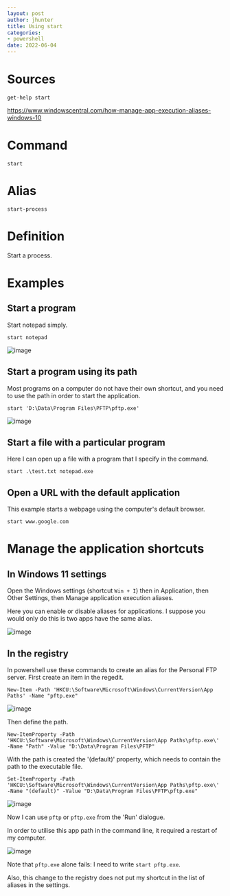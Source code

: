 ```yaml
---
layout: post
author: jhunter
title: Using start
categories:
- powershell
date: 2022-06-04
---
```


# Sources
`get-help start`

https://www.windowscentral.com/how-manage-app-execution-aliases-windows-10

# Command
`start`

# Alias
`start-process`

# Definition
Start a process.

# Examples

## Start a program

Start notepad simply.

`start notepad`

![image](https://james-hunter.github.io/pictures/20220604_1.jpg)

## Start a program using its path

Most programs on a computer do not have their own shortcut, and you need to use the path in order to start the application.

`start 'D:\Data\Program Files\PFTP\pftp.exe'`

![image](https://james-hunter.github.io/pictures/20220604_2.jpg)

## Start a file with a particular program

Here I can open up a file with a program that I specify in the command.

`start .\test.txt notepad.exe`

## Open a URL with the default application

This example starts a webpage using the computer's default browser.

`start www.google.com`

# Manage the application shortcuts

## In Windows 11 settings

Open the Windows settings (shortcut `Win + I`) then in Application, then Other Settings, then Manage application execution aliases.

Here you can enable or disable aliases for applications. I suppose you would only do this is two apps have the same alias.

![image](https://james-hunter.github.io/pictures/20220604_3.jpg)

## In the registry

In powershell use these commands to create an alias for the Personal FTP server.
First create an item in the regedit.

`New-Item -Path 'HKCU:\Software\Microsoft\Windows\CurrentVersion\App Paths' -Name "pftp.exe"`

![image](https://james-hunter.github.io/pictures/20220604_4.jpg)

Then define the path.

`New-ItemProperty -Path 'HKCU:\Software\Microsoft\Windows\CurrentVersion\App Paths\pftp.exe\' -Name "Path" -Value "D:\Data\Program Files\PFTP"`

With the path is created the '(default)' property, which needs to contain the path to the executable file.

`Set-ItemProperty -Path 'HKCU:\Software\Microsoft\Windows\CurrentVersion\App Paths\pftp.exe\' -Name "(default)" -Value "D:\Data\Program Files\PFTP\pftp.exe"`

![image](https://james-hunter.github.io/pictures/20220604_5.jpg)

Now I can use `pftp` or `pftp.exe` from the 'Run' dialogue.

In order to utilise this app path in the command line, it required a restart of my computer.

![image](https://james-hunter.github.io/pictures/20220604_6.jpg)

Note that `pftp.exe` alone fails: I need to write `start pftp.exe`.

Also, this change to the registry does not put my shortcut in the list of aliases in the settings.
